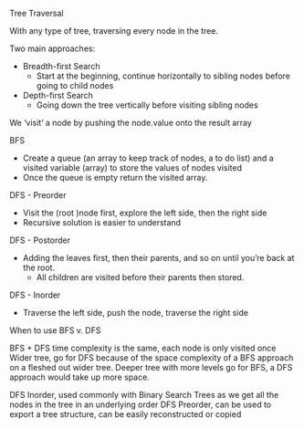Tree Traversal

With any type of tree, traversing every node in the tree. 

Two main approaches:
- Breadth-first Search
    - Start at the beginning, continue horizontally to sibling nodes before going to child nodes
- Depth-first Search
    - Going down the tree vertically before visiting sibling nodes

We ‘visit’ a node by pushing the node.value onto the result array

BFS
- Create a queue (an array to keep track of nodes, a to do list) and a visited variable (array) to store the values of nodes visited
- Once the queue is empty return the visited array. 

DFS - Preorder
- Visit the (root )node first, explore the left side, then the right side 
- Recursive solution is easier to understand

DFS - Postorder
- Adding the leaves first, then their parents, and so on until you’re back at the root. 
    - All children are visited before their parents then stored. 

DFS - Inorder
- Traverse the left side, push the node, traverse the right side

When to use BFS v. DFS

BFS + DFS time complexity is the same, each node is only visited once
Wider tree, go for DFS because of the space complexity of a BFS approach on a fleshed out wider tree.
Deeper tree with more levels go for BFS, a DFS approach would take up more space.

DFS Inorder, used commonly with Binary Search Trees as we get all the nodes in the tree in an underlying order
DFS Preorder, can be used to export a tree structure, can be easily reconstructed or copied